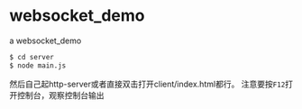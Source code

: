 # websocket_demo
a websocket_demo
```bash
$ cd server
$ node main.js
```
然后自己起http-server或者直接双击打开client/index.html都行。
注意要按`F12`打开控制台，观察控制台输出
